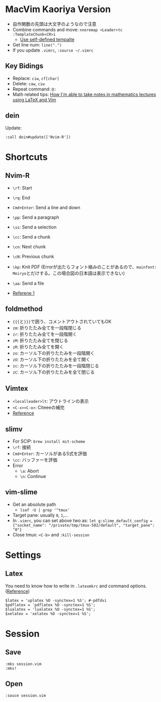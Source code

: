 # MacVim Kaoriya Version
* 自作関数の先頭は大文字のようなので注意
* Combine commands and move: `nnoremap <Leader>tc :TemplateChunk<CR>i`
    * [Use self-defined tempalte](https://stackoverflow.com/questions/690386/writing-a-vim-function-to-insert-a-block-of-static-text)
* Get line num: `line(".")`
* If you update `.vimrc`, `:source ~/.vimrc`

## Key Bidings
* Replace: `ciw`, `cf[char]`
* Delete: `caw`, `ciw`
* Repeat command: `@:`
* Math related tips: [How I'm able to take notes in mathematics lectures using LaTeX and Vim](https://castel.dev/post/lecture-notes-1/)

## dein
Update:
```
:call dein#update(['Nvim-R'])
```

# Shortcuts
## Nvim-R
* `\rf`: Start
* `\rq`: End
* `Cmd+Enter`: Send a line and down
* `\pp`: Send a paragraph
* `\ss`: Send a selection
* `\cc`: Send a chunk
* `\cn`: Next chunk
* `\cN`: Previous chunk
* `\kp`: Knit PDF (Errorが出たらフォント絡みのことがあるので、`mainfont: Meiryo`とだけする。この場合図の日本語は表示できない)
* `\aa`: Send a file

* [Referene 1](https://sakura-education.com/myblog/archives/913)

## foldmethod
* `{{{`と`}}}`で囲う、コメントアウトされていてもOK
* `zm`: 折りたたみ全てを一段階閉じる
* `zr`: 折りたたみ全てを一段階開く
* `zM`: 折りたたみ全てを閉じる
* `zR`: 折りたたみ全てを開く
* `zo`: カーソル下の折りたたみを一段階開く
* `zO`: カーソル下の折りたたみを全て開く
* `zc`: カーソル下の折りたたみを一段階閉じる
* `zC`: カーソル下の折りたたみを全て閉じる

## Vimtex
* `<localleader>lt`: アウトラインの表示
* `<C-x><C-o>`: Citeeeの補完
* [Reference](http://mmi.hatenablog.com/entry/2015/01/02/003517)



## slimv
* For SCIP: `brew install mit-scheme`
* `\rf`: 接続
* `Cmd+Enter`: カーソルがあるS式を評価
* `\cc`: バッファーを評価
* Error
  * `\a`: Abort
  * `\n`: Continue

## vim-slime
* Get an absolute path
  * `lsof -U | grep '^tmux'`
* Target pane: usually `0`, `1`,...
* In `.vimrc`, you can set above two as: `let g:slime_default_config = {"socket_name": "/private/tmp/tmux-502/default", "target_pane": "0"}`
* Close tmux: `<C-b>` and `:kill-session`
  


# Settings
## Latex
You need to know how to write in `.latexmkrc` and command options. ([Reference](https://texwiki.texjp.org/?Latexmk))
```
$latex = 'uplatex %O -synctex=1 %S'; #-pdfdvi
$pdflatex = 'pdflatex %O -synctex=1 %S';
$lualatex = 'lualatex %O -synctex=1 %S';
$xelatex = 'xelatex %O -synctex=1 %S';
```

# Session
## Save
```
:mks session.vim
:mks!
```

## Open

```
:souce session.vim
```
